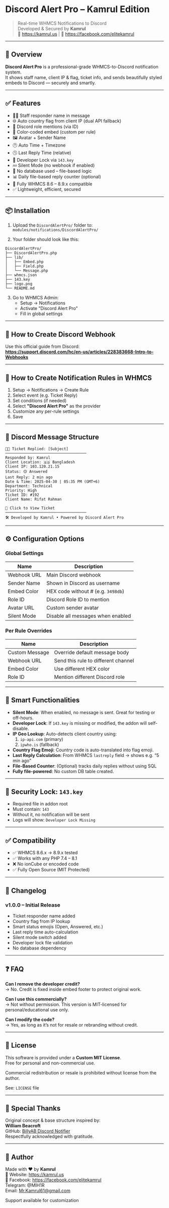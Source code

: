 
# Discord Alert Pro – Kamrul Edition

> Real-time WHMCS Notifications to Discord  
> Developed & Secured by **Kamrul**  
> 🔗 https://kamrul.us | 📘 https://facebook.com/elitekamrul

---

## 🚀 Overview

**Discord Alert Pro** is a professional-grade WHMCS-to-Discord notification system.  
It shows staff name, client IP & flag, ticket info, and sends beautifully styled embeds to Discord — securely and smartly.

---

## ✅ Features

- 🧑‍💻 Staff responder name in message
- 🌐 Auto country flag from client IP (dual API fallback)
- 📛 Discord role mentions (via ID)
- 🎨 Color-coded embed (custom per rule)
- 🖼 Avatar + Sender Name
- 🕐 Auto Time + Timezone
- 🕓 Last Reply Time (relative)
- 🔐 Developer Lock via `143.key`
- 💤 Silent Mode (no webhook if enabled)
- 🧠 No database used – file-based logic
- 📊 Daily file-based reply counter (optional)
- 🔄 Fully WHMCS 8.6 – 8.9.x compatible
- ✅ Lightweight, efficient, secured

---

## 📦 Installation

1. Upload the `DiscordAlertPro/` folder to:  
   `modules/notifications/DiscordAlertPro/`

2. Your folder should look like this:

```
DiscordAlertPro/
├── DiscordAlertPro.php
├── lib/
│   ├── Embed.php
│   ├── Field.php
│   └── Message.php
├── whmcs.json
├── 143.key
├── logo.png
└── README.md
```

3. Go to WHMCS Admin:  
   - Setup → Notifications  
   - Activate "Discord Alert Pro"  
   - Fill in global settings

---

## 🔧 How to Create Discord Webhook

Use this official guide from Discord:  
**https://support.discord.com/hc/en-us/articles/228383668-Intro-to-Webhooks**

---

## 🔧 How to Create Notification Rules in WHMCS

1. Setup → Notifications → Create Rule  
2. Select event (e.g. Ticket Reply)  
3. Set conditions (if needed)  
4. Select **"Discord Alert Pro"** as the provider  
5. Customize any per-rule settings  
6. Save

---

## 📸 Discord Message Structure

```
🧑‍💻 Ticket Replied: [Subject]
────────────────────────────────────
Responded by: Kamrul  
Client Location: 🇧🇩 Bangladesh  
Client IP: 103.120.21.15  
Status: 🟡 Answered  
Last Reply: 2 min ago  
Date & Time: 2025-04-30 | 05:35 PM (GMT+6)  
Department: Technical  
Priority: High  
Ticket ID: #192  
Client Name: Rifat Rahman

🔗 Click to View Ticket
────────────────────────────────────
🛠 Developed by Kamrul • Powered by Discord Alert Pro
```

---

## ⚙️ Configuration Options

### Global Settings

| Name            | Description                              |
|-----------------|------------------------------------------|
| Webhook URL     | Main Discord webhook                     |
| Sender Name     | Shown in Discord as username             |
| Embed Color     | HEX code without # (e.g. `3498db`)       |
| Role ID         | Discord Role ID to mention               |
| Avatar URL      | Custom sender avatar                     |
| Silent Mode     | Disable all messages when enabled        |

### Per Rule Overrides

| Name            | Description                              |
|-----------------|------------------------------------------|
| Custom Message  | Override default message body            |
| Webhook URL     | Send this rule to different channel      |
| Embed Color     | Use different HEX color                  |
| Role ID         | Mention different Discord role           |

---

## 🧠 Smart Functionalities

- **Silent Mode**: When enabled, no message is sent. Great for testing or off-hours.
- **Developer Lock**: If `143.key` is missing or modified, the addon will self-disable.
- **IP Geo Lookup**: Auto-detects client country using:
  1. `ip-api.com` (primary)
  2. `ipwho.is` (fallback)
- **Country Flag Emoji**: Country code is auto-translated into flag emoji.
- **Last Reply Calculation**: From WHMCS `lastreply` field → shows e.g. “5 min ago”
- **File-Based Counter**: (Optional) tracks daily replies without using SQL
- **Fully file-powered**: No custom DB table created.

---

## 🔐 Security Lock: `143.key`

- Required file in addon root  
- Must contain: `143`  
- Without it, no notification will be sent  
- Logs will show: `Developer Lock Missing`

---

## ✅ Compatibility

- ✅ WHMCS 8.6.x → 8.9.x tested  
- ✅ Works with any PHP 7.4 – 8.1  
- ❌ No ionCube or encoded code  
- ✅ Fully Open Source (MIT Protected)

---

## 📜 Changelog

### v1.0.0 – Initial Release
- Ticket responder name added
- Country flag from IP lookup
- Smart status emojis (Open, Answered, etc.)
- Last reply time auto-calculation
- Silent mode switch added
- Developer lock file validation
- No database dependency

---

## ❓ FAQ

**Can I remove the developer credit?**  
→ No. Credit is fixed inside embed footer to protect original work.

**Can I use this commercially?**  
→ Not without permission. This version is MIT-licensed for personal/educational use only.

**Can I modify the code?**  
→ Yes, as long as it’s not for resale or rebranding without credit.

---

## 🤝 License

This software is provided under a **Custom MIT License**.  
Free for personal and non-commercial use.

Commercial redistribution or resale is prohibited without license from the author.

See: `LICENSE` file

---

## 🙏 Special Thanks

Original concept & base structure inspired by:  
**William Beacroft**  
GitHub: [BillyAB Discord Notifier](https://github.com/BillyAB/WHMCS-Discord-Notification-Module)  
Respectfully acknowledged with gratitude.

---

## 👤 Author

Made with ❤️ by **Kamrul**  
🔗 Website: https://kamrul.us  
📘 Facebook: https://facebook.com/elitekamrul  
Telegram: @MIH1R  
Email: Mr.Kamrul61@gmail.com

Support available for customization
